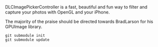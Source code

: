 DLCImagePickerController is a fast, beautiful and fun way to filter and capture your photos with OpenGL and your iPhone.

The majority of the praise should be directed towards BradLarson for his GPUImage library.

```
git submodule init
git submodule update
```